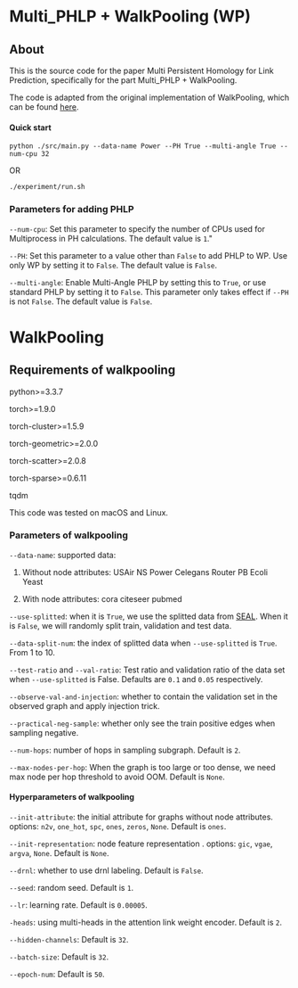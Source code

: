 # Multi_PHLP + WalkPooling (WP)

## About

This is the source code for the paper Multi Persistent Homology for Link Prediction, specifically for the part Multi_PHLP + WalkPooling.

The code is adapted from the original implementation of WalkPooling, which can be found [here](https://github.com/DaDaCheng/WalkPooling).

#### Quick start

~~~ run python file 
python ./src/main.py --data-name Power --PH True --multi-angle True --num-cpu 32
~~~

OR

~~~ run shell script file
./experiment/run.sh
~~~

### Parameters for adding PHLP

`--num-cpu`: Set this parameter to specify the number of CPUs used for Multiprocess in PH calculations. The default value is `1`."

`--PH`: Set this parameter to a value other than `False` to add PHLP to WP. Use only WP by setting it to `False`. The default value is `False`.

`--multi-angle`: Enable Multi-Angle PHLP by setting this to `True`, or use standard PHLP by setting it to `False`. This parameter only takes effect if `--PH` is not `False`. The default value is `False`.

# WalkPooling

## Requirements of walkpooling

python>=3.3.7

torch>=1.9.0

torch-cluster>=1.5.9

torch-geometric>=2.0.0

torch-scatter>=2.0.8

torch-sparse>=0.6.11

tqdm

This code was tested on macOS and Linux.


### Parameters of walkpooling

`--data-name`: supported data:

1. Without node attributes: USAir NS Power Celegans Router PB Ecoli Yeast

2. With node attributes: cora citeseer pubmed

`--use-splitted`: when it is `True`, we use the splitted data from [SEAL](https://github.com/muhanzhang/SEAL). When it is `False`, we will randomly split train, validation and test data.

`--data-split-num`: the index of splitted data when `--use-splitted` is `True`. From 1 to 10.

`--test-ratio` and `--val-ratio`: Test ratio and validation ratio of the data set when `--use-splitted` is False. Defaults are `0.1` and `0.05` respectively.

`--observe-val-and-injection`: whether to contain the validation set in the observed graph and apply injection trick.

`--practical-neg-sample`: whether only see the train positive edges when sampling negative.

`--num-hops`: number of hops in sampling subgraph. Default is `2`.

`--max-nodes-per-hop`: When the graph is too large or too dense, we need max node per hop threshold to avoid OOM. Default is `None`.


#### Hyperparameters of walkpooling

`--init-attribute`: the initial attribute for graphs without node attributes. options: `n2v`, `one_hot`, `spc`, `ones`, `zeros`, `None`. Default is `ones`.

`--init-representation`: node feature representation . options:  `gic`, `vgae`, `argva`, `None`. Default is `None`.

`--drnl`: whether to use drnl labeling. Default is `False`.

`--seed`: random seed. Default is `1`.

`--lr`: learning rate. Default is `0.00005`.

`-heads`: using multi-heads in the attention link weight encoder. Default is `2`.

`--hidden-channels`: Default is `32`.

`--batch-size`: Default is `32`.

`--epoch-num`: Default is `50`.